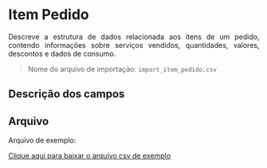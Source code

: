 # Item Pedido

<p align="justify">
Descreve a estrutura de dados relacionada aos itens de um pedido, contendo informações sobre serviços vendidos, quantidades, valores, descontos e dados de consumo.
</p>

> Nome do arquivo de importação: `import_item_pedido.csv`

## Descrição dos campos

[](tables/campos.md ':include')


## Arquivo
<p align="justify">Arquivo de exemplo:</p>

[Clique aqui para baixar o arquivo csv de exemplo](documentacao/view_item_pedido/import_item_pedido.csv ':ignore')

